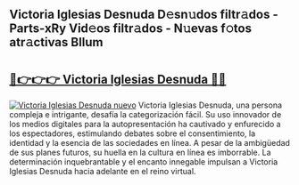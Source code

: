 ## Victoria Iglesias Desnuda D𝚎sn𝚞dos filtr𝚊dos - Parts-xRy Vid𝚎os filtr𝚊dos - N𝚞evas f𝚘tos atr𝚊ctivas BIlum

# <h2><a href="http://mb2kspj.tromn.icu/?c=Victoria+Iglesias+Desnuda">🔗👉👉👉 Victoria Iglesias Desnuda 🔗🔗</a></h2>

[![Victoria Iglesias Desnuda nuevo](https://i.imgur.com/pEAQMta.gif)](http://mb2kspj.tromn.icu/?c=Victoria+Iglesias+Desnuda)
Victoria Iglesias Desnuda, una persona compleja e intrigante, desafía la categorización fácil. Su uso innovador de los medios digitales para la autopresentación ha cautivado y enfurecido a los espectadores, estimulando debates sobre el consentimiento, la identidad y la esencia de las sociedades en línea. A pesar de la ambigüedad de sus planes futuros, su huella en la cultura en línea es imborrable. La determinación inquebrantable y el encanto innegable impulsan a Victoria Iglesias Desnuda hacia adelante en el reino virtual.

